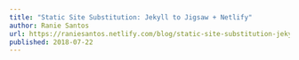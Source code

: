 ```yaml
---
title: "Static Site Substitution: Jekyll to Jigsaw + Netlify"
author: Ranie Santos
url: https://raniesantos.netlify.com/blog/static-site-substitution-jekyll-to-jigsaw-plus-netlify/
published: 2018-07-22
---
```

